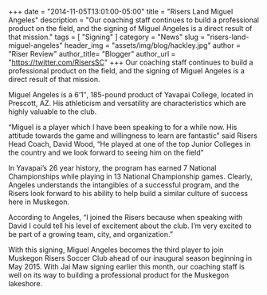 +++
date        = "2014-11-05T13:01:00-05:00"
title       = "Risers Land Miguel Angeles"
description = "Our coaching staff continues to build a professional product on the field, and the signing of Miguel Angeles is a direct result of that mission."
tags        = [ "Signing" ]
category    = "News"
slug        = "risers-land-miguel-angeles"
header_img	= "assets/img/blog/hackley.jpg"
author		= "Riser Review"
author_title= "Blogger"
author_url	= "https://twitter.com/RisersSC"
+++
Our coaching staff continues to build a professional product on the field, and the signing of Miguel Angeles is a direct result of that mission.

Miguel Angeles is a 6’1″, 185-pound product of Yavapai College, located in Prescott, AZ. His athleticism and versatility are characteristics which are highly valuable to the club.

“Miguel is a player which I have been speaking to for a while now. His attitude towards the game and willingness to learn are fantastic” said Risers Head Coach, David Wood, “He played at one of the top Junior Colleges in the country and we look forward to seeing him on the field”

In Yavapai’s 26 year history, the program has earned 7 National Championships while playing in 13 National Championship games. Clearly, Angeles understands the intangibles of a successful program, and the Risers look forward to his ability to help build a similar culture of success here in Muskegon.

According to Angeles, “I joined the Risers because when speaking with David I could tell his level of excitement about the club. I’m very excited to be part of a growing team, city, and organization.”

With this signing, Miguel Angeles becomes the third player to join Muskegon Risers Soccer Club ahead of our inaugural season beginning in May 2015. With Jai Maw signing earlier this month, our coaching staff is well on its way to building a professional product for the Muskegon lakeshore.
